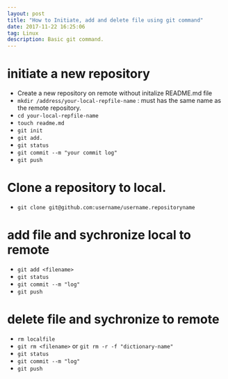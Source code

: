 ```yaml
---
layout: post
title: "How to Initiate, add and delete file using git command"
date: 2017-11-22 16:25:06
tag: Linux
description: Basic git command.
---
```


# initiate a new repository
* Create a new repository on remote without initalize README.md file
* `mkdir /address/your-local-repfile-name` : must has the same name as the remote repository.
* `cd your-local-repfile-name `
* `touch readme.md`
* `git init`
* `git add.`
* `git status`
* `git commit --m "your commit log"`
* `git push`

# Clone a repository to local.
* `git clone git@github.com:username/username.repositoryname`

# add file and sychronize local to remote
* `git add <filename>`
* `git status`
* `git commit --m "log"`
* `git push`

# delete file and sychronize to remote
* `rm localfile`
* `git rm <filename>` or `git rm -r -f "dictionary-name"`
* `git status`
* `git commit --m "log"`
* `git push`
